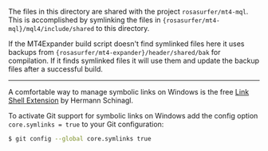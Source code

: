 
The files in this directory are shared with the project ```rosasurfer/mt4-mql```. This is accomplished by symlinking the files
in ```{rosasurfer/mt4-mql}/mql4/include/shared``` to this directory.

If the MT4Expander build script doesn't find symlinked files here it uses backups from ```{rosasurfer/mt4-expander}/header/shared/bak```
for compilation. If it finds symlinked files it will use them and update the backup files after a successful build.

- - -

A comfortable way to manage symbolic links on Windows is the free
[Link Shell Extension](http://schinagl.priv.at/nt/hardlinkshellext/linkshellextension.html) by Hermann Schinagl.

To activate Git support for symbolic links on Windows add the config option ```core.symlinks = true``` to your Git configuration:
```bash
$ git config --global core.symlinks true
```
